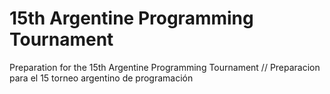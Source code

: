 # 15th Argentine Programming Tournament

Preparation for the 15th Argentine Programming Tournament // Preparacion para el 15 torneo argentino de programación
